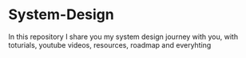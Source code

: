 # System-Design
In this repository I share you my system design journey with you, with toturials, youtube videos, resources, roadmap and everyhting
